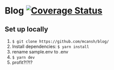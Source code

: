 # Blog [![Coverage Status](https://coveralls.io/repos/github/mcansh/blog/badge.svg?branch=master)](https://coveralls.io/github/mcansh/blog?branch=master)

## Set up locally

1. `$ git clone https://github.com/mcansh/blog/`
2. Install dependencies: `$ yarn install`
3. rename sample.env to .env
4. `$ yarn dev`
5. profit?!?!?
